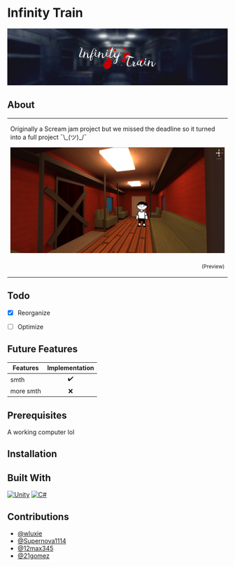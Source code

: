 # Infinity Train
![](Scream-Jam-2021/banner.png)



## About
<table>
<tr>
<td>
  
Originally a Scream jam project but we missed the deadline so it turned into a full project ¯\\\_(ツ)_/¯

![](Scream-Jam-2021/preview.png)
<p align="right">
  <sub>(Preview)</sub>
</p>

</td>
</tr>
</table>



## Todo
- [X] Reorganize
- [ ] Optimize



## Future Features

|          Features          |   Implementation   |
| -------------------------- | :----------------: |
| smth                       |         ✔️         |
| more smth                  |         ❌         |



## Prerequisites
A working computer lol



## Installation



## Built With
<p>
  <a href="#"><img alt="Unity" src="https://img.shields.io/badge/unity-%23000000.svg?style=for-the-badge&logo=unity&logoColor=white"></a>
  <a href="#"><img alt="C#"src="https://img.shields.io/badge/c%23-%23239120.svg?style=for-the-badge&logo=c-sharp&logoColor=white"></a>
</p>



## Contributions
- [@wluxie](https://github.com/wluxie)
- [@Supernova1114](https://github.com/Supernova1114)
- [@12max345](https://github.com/12max345)
- [@21gomez](https://github.com/21gomez)
